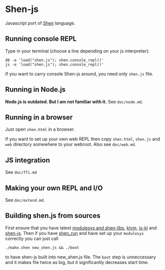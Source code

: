 Shen-js
=======
Javascript port of [Shen](http://shenlanguage.org) language.

## Running console REPL

Type in your terminal (choose a line depending on your js interpreter):

    d8 -e 'load("shen.js"); shen.console_repl()'
    js -e 'load("shen.js"); shen.console_repl()'

If you want to carry console Shen-js around, you need only `shen.js` file.

## Running in Node.js
**Node.js is outdated. But I am not familiar with it.**
See `doc/node.md`.

## Running in a browser

Just open `shen.html` in a browser. 

If you want to set up your own web REPL then copy `shen.html`, `shen.js` and
`web` directory somewhere to your webroot. Also see `doc/web.md`.

## JS integration
See `doc/ffi.md`

## Making your own REPL and I/O
See `doc/extend.md`.

## Building shen.js from sources
First ensure that you have latest
[modulesys and shen-libs](https://github.com/vasil-sd/shen-libs),
[klvm](https://github.com/gravicappa/klvm),
[js-kl](https://github.com/gravicappa/js-kl) and
[shen-js](https://github.com/gravicappa/shen-js). Then if you have
[shen_run](https://github.com/gravicappa/shen_run) and have set up your
`modulesys` correctly you can just call

    ./make.shen new_shen.js && ./boot
    
to have shen-js built into new_shen.js file. The `boot` step is unneccessary
and it makes file twice as big, but it significantly decreases start time.
